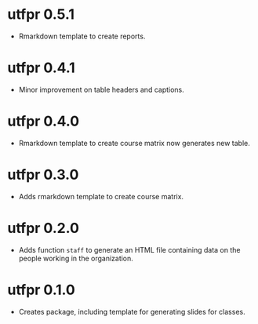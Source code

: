 # utfpr 0.5.1

* Rmarkdown template to create reports.

# utfpr 0.4.1

* Minor improvement on table headers and captions.

# utfpr 0.4.0

* Rmarkdown template to create course matrix now generates new table.

# utfpr 0.3.0

* Adds rmarkdown template to create course matrix.

# utfpr 0.2.0

* Adds function `staff` to generate an HTML file containing data on the people working in the organization.

# utfpr 0.1.0

* Creates package, including template for generating slides for classes.
